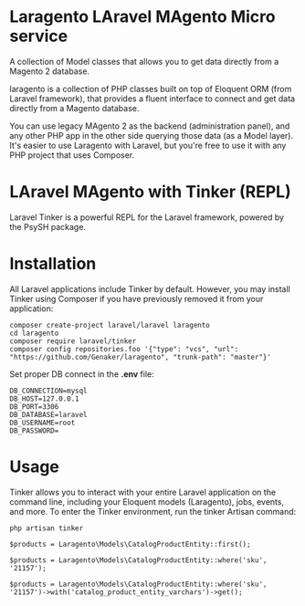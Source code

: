 # Laragento LAravel MAgento Micro service 

A collection of Model classes that allows you to get data directly from a Magento 2 database.

laragento is a collection of PHP classes built on top of Eloquent ORM (from Laravel framework), that provides a fluent interface to connect and get data directly from a Magento database.

You can use legacy MAgento 2 as the backend (administration panel), and any other PHP app in the other side querying those data (as a Model layer). It's easier to use Laragento with Laravel, but you're free to use it with any PHP project that uses Composer.

# LAravel MAgento with Tinker (REPL)

Laravel Tinker is a powerful REPL for the Laravel framework, powered by the PsySH package.

# Installation

All Laravel applications include Tinker by default. However, you may install Tinker using Composer if you have previously removed it from your application:


```
composer create-project laravel/laravel laragento 
cd laragento
composer require laravel/tinker
composer config repositories.foo '{"type": "vcs", "url": "https://github.com/Genaker/laragento", "trunk-path": "master"}'
```

Set proper DB connect in the **.env**  file:

```
DB_CONNECTION=mysql
DB_HOST=127.0.0.1
DB_PORT=3306
DB_DATABASE=laravel
DB_USERNAME=root
DB_PASSWORD=
```


# Usage

Tinker allows you to interact with your entire Laravel application on the command line, including your Eloquent models (Laragento), jobs, events, and more. To enter the Tinker environment, run the tinker Artisan command:
```
php artisan tinker

$products = Laragento\Models\CatalogProductEntity::first();

$products = Laragento\Models\CatalogProductEntity::where('sku', '21157');

$products = Laragento\Models\CatalogProductEntity::where('sku', '21157')->with('catalog_product_entity_varchars')->get();

```


